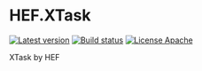 # HEF.XTask
[![Latest version](https://img.shields.io/nuget/v/HEF.XTask.svg)](https://www.nuget.org/packages/HEF.XTask/)  [![Build status](https://ci.appveyor.com/api/projects/status/rjwxdbr2t9d4kae4?svg=true)](https://ci.appveyor.com/project/wanlitao/hef-xtask)  [![License Apache](https://img.shields.io/badge/license-Apache%202-blue.svg)](http://www.apache.org/licenses/LICENSE-2.0.html)

XTask by HEF

